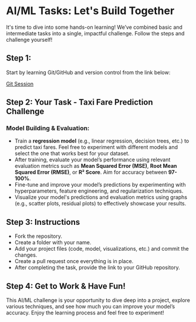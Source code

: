 <h1>AI/ML Tasks: Let's Build Together</h1>
<p>It's time to dive into some hands-on learning! We’ve combined basic and intermediate tasks into a single, impactful challenge. Follow the steps and challenge yourself!</p>

<h2>Step 1:</h2>
<p>Start by learning Git/GitHub and version control from the link below:</p>
<p><a href="https://www.simplilearn.com/learn-git-basics-skillup" target="_blank">Git Session</a></p>

<h2>Step 2: Your Task - Taxi Fare Prediction Challenge</h2>

<h3>Model Building & Evaluation:</h3>
<ul>
    <li>Train a <strong>regression model</strong> (e.g., linear regression, decision trees, etc.) to predict taxi fares. Feel free to experiment with different models and select the one that works best for your dataset.</li>
    <li>After training, evaluate your model’s performance using relevant evaluation metrics such as <strong>Mean Squared Error (MSE)</strong>, <strong>Root Mean Squared Error (RMSE)</strong>, or <strong>R² Score</strong>. Aim for accuracy between <strong>97-100%</strong>.</li>
    <li>Fine-tune and improve your model’s predictions by experimenting with hyperparameters, feature engineering, and regularization techniques.</li>
    <li>Visualize your model's predictions and evaluation metrics using graphs (e.g., scatter plots, residual plots) to effectively showcase your results.</li>
</ul>

<h2>Step 3: Instructions</h2>
<ul>
    <li>Fork the repository.</li>
    <li>Create a folder with your name.</li>
    <li>Add your project files (code, model, visualizations, etc.) and commit the changes.</li>
    <li>Create a pull request once everything is in place.</li>
    <li>After completing the task, provide the link to your GitHub repository.</li>
</ul>

<h2>Step 4: Get to Work & Have Fun!</h2>
<p>This AI/ML challenge is your opportunity to dive deep into a project, explore various techniques, and see how much you can improve your model’s accuracy. Enjoy the learning process and feel free to experiment!</p>
